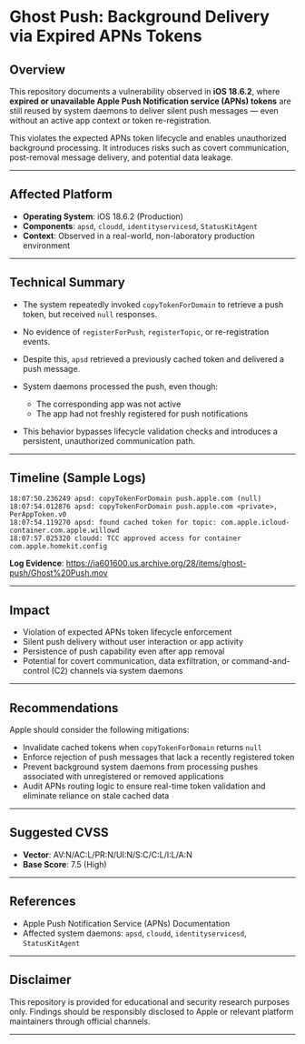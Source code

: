 # Ghost Push: Background Delivery via Expired APNs Tokens

## Overview

This repository documents a vulnerability observed in **iOS 18.6.2**, where **expired or unavailable Apple Push Notification service (APNs) tokens** are still reused by system daemons to deliver silent push messages — even without an active app context or token re-registration.

This violates the expected APNs token lifecycle and enables unauthorized background processing. It introduces risks such as covert communication, post-removal message delivery, and potential data leakage.

---

## Affected Platform

* **Operating System**: iOS 18.6.2 (Production)
* **Components**: `apsd`, `cloudd`, `identityservicesd`, `StatusKitAgent`
* **Context**: Observed in a real-world, non-laboratory production environment

---

## Technical Summary

* The system repeatedly invoked `copyTokenForDomain` to retrieve a push token, but received `null` responses.
* No evidence of `registerForPush`, `registerTopic`, or re-registration events.
* Despite this, `apsd` retrieved a previously cached token and delivered a push message.
* System daemons processed the push, even though:

  * The corresponding app was not active
  * The app had not freshly registered for push notifications
* This behavior bypasses lifecycle validation checks and introduces a persistent, unauthorized communication path.

---

## Timeline (Sample Logs)

```
18:07:50.236249 apsd: copyTokenForDomain push.apple.com (null)
18:07:54.012876 apsd: copyTokenForDomain push.apple.com <private>, PerAppToken.v0
18:07:54.119270 apsd: found cached token for topic: com.apple.icloud-container.com.apple.willowd
18:07:57.025320 cloudd: TCC approved access for container com.apple.homekit.config
```
**Log Evidence**: https://ia601600.us.archive.org/28/items/ghost-push/Ghost%20Push.mov

---

## Impact

* Violation of expected APNs token lifecycle enforcement
* Silent push delivery without user interaction or app activity
* Persistence of push capability even after app removal
* Potential for covert communication, data exfiltration, or command-and-control (C2) channels via system daemons

---

## Recommendations

Apple should consider the following mitigations:

* Invalidate cached tokens when `copyTokenForDomain` returns `null`
* Enforce rejection of push messages that lack a recently registered token
* Prevent background system daemons from processing pushes associated with unregistered or removed applications
* Audit APNs routing logic to ensure real-time token validation and eliminate reliance on stale cached data

---

## Suggested CVSS

* **Vector**: AV\:N/AC\:L/PR\:N/UI\:N/S\:C/C\:L/I\:L/A\:N
* **Base Score**: 7.5 (High)

---

## References

* Apple Push Notification Service (APNs) Documentation
* Affected system daemons: `apsd`, `cloudd`, `identityservicesd`, `StatusKitAgent`

---

## Disclaimer

This repository is provided for educational and security research purposes only. Findings should be responsibly disclosed to Apple or relevant platform maintainers through official channels.

---

